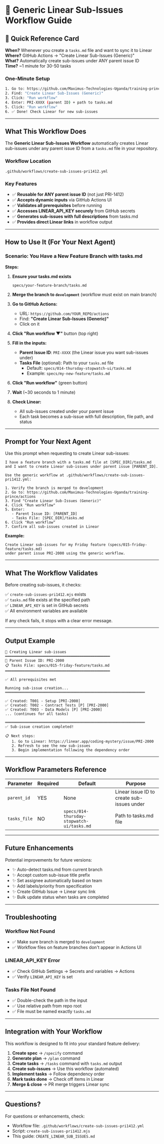 # 🚀 Generic Linear Sub-Issues Workflow Guide

## 📌 Quick Reference Card

**When?** Whenever you create a `tasks.md` file and want to sync it to Linear  
**Where?** GitHub Actions → "Create Linear Sub-Issues (Generic)"  
**What?** Automatically create sub-issues under ANY parent issue ID  
**Time?** ~1 minute for 30-50 tasks

### One-Minute Setup
```bash
1. Go to: https://github.com/Maximus-Technologies-Uganda/training-prince/actions
2. Find: "Create Linear Sub-Issues (Generic)"
3. Click: "Run workflow"
4. Enter: PRI-XXXX (parent ID) + path to tasks.md
5. Click: "Run workflow"
6. ✅ Done! Check Linear for new sub-issues
```

---

## What This Workflow Does

The **Generic Linear Sub-Issues Workflow** automatically creates Linear sub-issues under any parent issue ID from a `tasks.md` file in your repository.

### Workflow Location
```
.github/workflows/create-sub-issues-pri1412.yml
```

### Key Features
- ✅ **Reusable for ANY parent issue ID** (not just PRI-1412)
- ✅ **Accepts dynamic inputs** via GitHub Actions UI
- ✅ **Validates all prerequisites** before running
- ✅ **Accesses LINEAR_API_KEY securely** from GitHub secrets
- ✅ **Generates sub-issues with full descriptions** from tasks.md
- ✅ **Provides direct Linear links** in workflow output

---

## How to Use It (For Your Next Agent)

### Scenario: You Have a New Feature Branch with tasks.md

**Steps:**

1. **Ensure your tasks.md exists**
   ```
   specs/your-feature-branch/tasks.md
   ```

2. **Merge the branch to `development`** (workflow must exist on main branch)

3. **Go to GitHub Actions:**
   - URL: `https://github.com/YOUR_REPO/actions`
   - Find: **"Create Linear Sub-Issues (Generic)"**
   - Click on it

4. **Click "Run workflow ▼"** button (top right)

5. **Fill in the inputs:**
   - **Parent Issue ID**: `PRI-XXXX` (the Linear issue you want sub-issues under)
   - **Tasks File** (optional): Path to your `tasks.md` file
     - Default: `specs/014-thursday-stopwatch-ui/tasks.md`
     - Example: `specs/my-new-feature/tasks.md`

6. **Click "Run workflow"** (green button)

7. **Wait** (~30 seconds to 1 minute)

8. **Check Linear:**
   - All sub-issues created under your parent issue
   - Each task becomes a sub-issue with full description, file path, and status

---

## Prompt for Your Next Agent

Use this prompt when requesting to create Linear sub-issues:

```
I have a feature branch with a tasks.md file at [SPEC_DIR]/tasks.md 
and I want to create Linear sub-issues under parent issue [PARENT_ID].

Use the generic workflow at .github/workflows/create-sub-issues-pri1412.yml:

1. Verify the branch is merged to development
2. Go to: https://github.com/Maximus-Technologies-Uganda/training-prince/actions
3. Find "Create Linear Sub-Issues (Generic)"
4. Click "Run workflow"
5. Enter:
   - Parent Issue ID: [PARENT_ID]
   - Tasks File: [SPEC_DIR]/tasks.md
6. Click "Run workflow"
7. Confirm all sub-issues created in Linear
```

**Example:**
```
Create Linear sub-issues for my Friday feature (specs/015-friday-feature/tasks.md)
under parent issue PRI-2000 using the generic workflow.
```

---

## What The Workflow Validates

Before creating sub-issues, it checks:

✅ `create-sub-issues-pri1412.mjs` exists  
✅ `tasks.md` file exists at the specified path  
✅ `LINEAR_API_KEY` is set in GitHub secrets  
✅ All environment variables are available  

If any check fails, it stops with a clear error message.

---

## Output Example

```
🚀 Creating Linear sub-issues
━━━━━━━━━━━━━━━━━━━━━━━━━━━━━━━━━━━━━━━━━━━━━━━━
📌 Parent Issue ID: PRI-2000
📋 Tasks File: specs/015-friday-feature/tasks.md
━━━━━━━━━━━━━━━━━━━━━━━━━━━━━━━━━━━━━━━━━━━━━━━━

✅ All prerequisites met

Running sub-issue creation...
════════════════════════════════════════════════════════════════

✅ Created: T001 - Setup [PRI-2000]
✅ Created: T002 - Contract Tests [P] [PRI-2000]
✅ Created: T003 - Data Models [P] [PRI-2000]
... (continues for all tasks)

════════════════════════════════════════════════════════════════
✅ Sub-issue creation completed!

📋 Next steps:
   1. Go to Linear: https://linear.app/coding-mystery/issue/PRI-2000
   2. Refresh to see the new sub-issues
   3. Begin implementation following the dependency order
```

---

## Workflow Parameters Reference

| Parameter | Required | Default | Purpose |
|-----------|----------|---------|---------|
| `parent_id` | YES | None | Linear issue ID to create sub-issues under |
| `tasks_file` | NO | `specs/014-thursday-stopwatch-ui/tasks.md` | Path to tasks.md file |

---

## Future Enhancements

Potential improvements for future versions:

- ✨ Auto-detect tasks.md from current branch
- ✨ Accept custom sub-issue title prefix
- ✨ Set assignee automatically based on team
- ✨ Add labels/priority from specification
- ✨ Create GitHub Issue → Linear sync link
- ✨ Bulk update status when tasks are completed

---

## Troubleshooting

### Workflow Not Found
- ✅ Make sure branch is merged to `development`
- ✅ Workflow files on feature branches don't appear in Actions UI

### LINEAR_API_KEY Error
- ✅ Check GitHub Settings → Secrets and variables → Actions
- ✅ Verify `LINEAR_API_KEY` is set

### Tasks File Not Found
- ✅ Double-check the path in the input
- ✅ Use relative path from repo root
- ✅ File must be named exactly `tasks.md`

---

## Integration with Your Workflow

This workflow is designed to fit into your standard feature delivery:

1. **Create spec** → `/specify` command
2. **Generate plan** → `/plan` command
3. **Create tasks** → `/tasks` command with `tasks.md` output
4. **Create sub-issues** → Use this workflow (automated)
5. **Implement tasks** → Follow dependency order
6. **Mark tasks done** → Check off items in Linear
7. **Merge & close** → PR merge triggers Linear sync

---

## Questions?

For questions or enhancements, check:
- Workflow file: `.github/workflows/create-sub-issues-pri1412.yml`
- Script: `create-sub-issues-pri1412.mjs`
- This guide: `CREATE_LINEAR_SUB_ISSUES.md`
